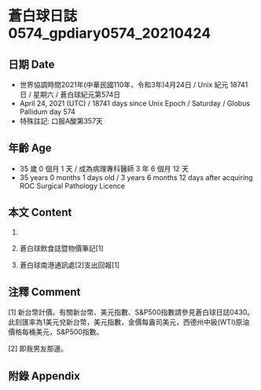 [_metadata_:encoding]: - "utf-8"
[_metadata_:language]: - "zh-Hant-TW"
[_metadata_:fileformat]: - "markdown"
[_metadata_:MIME_type]: - "text/plain"
[_metadata_:markdown_version]: - "commonmark version 0.29"
[_metadata_:markdown_spec]: - "https://spec.commonmark.org/0.29/"

# 蒼白球日誌0574_gpdiary0574_20210424 #

## 日期 Date ##

* 世界協調時間2021年(中華民國110年，令和3年)4月24日 / Unix 紀元 18741 日 / 星期六 / 蒼白球紀元第574日
* April 24, 2021 (UTC) / 18741 days since Unix Epoch / Saturday / Globus Pallidum day 574
* 特殊註記: 口服A酸第357天

## 年齡 Age ##

* 35 歲 0 個月 1 天 / 成為病理專科醫師 3 年 6 個月 12 天
* 35 years 0 months 1 days old / 3 years 6 months 12 days after acquiring ROC Surgical Pathology Licence

## 本文 Content ##

1. 

    
2. 蒼白球飲食誌暨物價筆記[1]

    
3. 蒼白球南港通訊處[2]支出回報[1]

    

## 注釋 Comment ##

[1] 新台幣計價。有關新台幣、美元指數、S&P500指數請參見蒼白球日誌0430。此刻匯率為1美元兌新台幣，美元指數，金價每盎司美元，西德州中級(WTI)原油價格每桶美元，S&P500指數。


[2] 即我男友那邊。



## 附錄 Appendix ##

